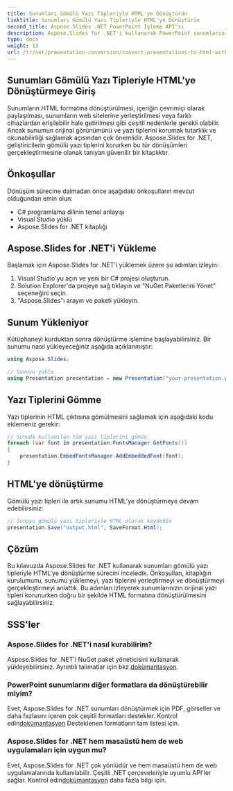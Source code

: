 ```yaml
---
title: Sunumları Gömülü Yazı Tipleriyle HTML'ye Dönüştürün
linktitle: Sunumları Gömülü Yazı Tipleriyle HTML'ye Dönüştürün
second_title: Aspose.Slides .NET PowerPoint İşleme API'si
description: Aspose.Slides for .NET'i kullanarak PowerPoint sunumlarını yerleşik yazı tipleriyle HTML'ye dönüştürün. Orijinalliği sorunsuz bir şekilde koruyun.
type: docs
weight: 13
url: /tr/net/presentation-conversion/convert-presentations-to-html-with-embedded-fonts/
---
```


## Sunumları Gömülü Yazı Tipleriyle HTML'ye Dönüştürmeye Giriş

Sunumların HTML formatına dönüştürülmesi, içeriğin çevrimiçi olarak paylaşılması, sunumların web sitelerine yerleştirilmesi veya farklı cihazlardan erişilebilir hale getirilmesi gibi çeşitli nedenlerle gerekli olabilir. Ancak sunumun orijinal görünümünü ve yazı tiplerini korumak tutarlılık ve okunabilirliği sağlamak açısından çok önemlidir. Aspose.Slides for .NET, geliştiricilerin gömülü yazı tiplerini korurken bu tür dönüşümleri gerçekleştirmesine olanak tanıyan güvenilir bir kitaplıktır.

## Önkoşullar

Dönüşüm sürecine dalmadan önce aşağıdaki önkoşulların mevcut olduğundan emin olun:

- C# programlama dilinin temel anlayışı
- Visual Studio yüklü
- Aspose.Slides for .NET kitaplığı

## Aspose.Slides for .NET'i Yükleme

Başlamak için Aspose.Slides for .NET'i yüklemek üzere şu adımları izleyin:

1. Visual Studio'yu açın ve yeni bir C# projesi oluşturun.
2. Solution Explorer'da projeye sağ tıklayın ve "NuGet Paketlerini Yönet" seçeneğini seçin.
3. "Aspose.Slides"ı arayın ve paketi yükleyin.

## Sunum Yükleniyor

Kütüphaneyi kurduktan sonra dönüştürme işlemine başlayabilirsiniz. Bir sunumu nasıl yükleyeceğiniz aşağıda açıklanmıştır:

```csharp
using Aspose.Slides;

// Sunuyu yükle
using Presentation presentation = new Presentation("your-presentation.pptx");
```

## Yazı Tiplerini Gömme

Yazı tiplerinin HTML çıktısına gömülmesini sağlamak için aşağıdaki kodu eklemeniz gerekir:

```csharp
// Sunuda kullanılan tüm yazı tiplerini gömün
foreach (var font in presentation.FontsManager.GetFonts())
{
    presentation.EmbedFontsManager.AddEmbeddedFont(font);
}
```

## HTML'ye dönüştürme

Gömülü yazı tipleri ile artık sunumu HTML'ye dönüştürmeye devam edebilirsiniz:

```csharp
// Sunuyu gömülü yazı tipleriyle HTML olarak kaydedin
presentation.Save("output.html", SaveFormat.Html);
```

## Çözüm

Bu kılavuzda Aspose.Slides for .NET kullanarak sunumları gömülü yazı tipleriyle HTML'ye dönüştürme sürecini inceledik. Önkoşulları, kitaplığın kurulumunu, sunumu yüklemeyi, yazı tiplerini yerleştirmeyi ve dönüştürmeyi gerçekleştirmeyi anlattık. Bu adımları izleyerek sunumlarınızın orijinal yazı tipleri korunurken doğru bir şekilde HTML formatına dönüştürülmesini sağlayabilirsiniz.

## SSS'ler

### Aspose.Slides for .NET'i nasıl kurabilirim?

 Aspose.Slides for .NET'i NuGet paket yöneticisini kullanarak yükleyebilirsiniz. Ayrıntılı talimatlar için bkz.[dokümantasyon](https://docs.aspose.com/slides/net/installation/).

### PowerPoint sunumlarını diğer formatlara da dönüştürebilir miyim?

Evet, Aspose.Slides for .NET sunumları dönüştürmek için PDF, görseller ve daha fazlasını içeren çok çeşitli formatları destekler. Kontrol edin[dokümantasyon](https://reference.aspose.com/slides/net/) Desteklenen formatların tam listesi için.

### Aspose.Slides for .NET hem masaüstü hem de web uygulamaları için uygun mu?

 Evet, Aspose.Slides for .NET çok yönlüdür ve hem masaüstü hem de web uygulamalarında kullanılabilir. Çeşitli .NET çerçeveleriyle uyumlu API'ler sağlar. Kontrol edin[dokümantasyon](https://docs.aspose.com/slides/net/product-support/) daha fazla bilgi için.